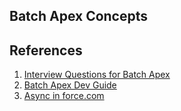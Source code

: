 ## Batch Apex Concepts


## References
1. [Interview Questions for Batch Apex](https://medium.com/elevate-salesforce/interview-series-apex-batches-88c559ea75bd)
1. [Batch Apex Dev Guide](https://developer.salesforce.com/docs/atlas.en-us.apexcode.meta/apexcode/apex_batch.htm)
1. [Async in force.com](https://resources.docs.salesforce.com/194/latest/en-us/sfdc/pdf/salesforce_async_processing.pdf?_ga=2.175255392.35875962.1706932478-2089452086.1662997945)